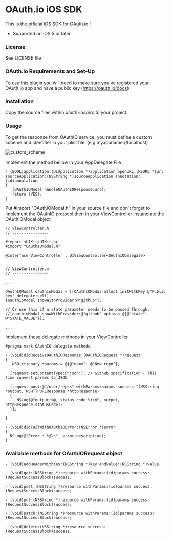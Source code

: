 # OAuth.io iOS SDK

This is the official iOS SDK for [OAuth.io](https://oauth.io) !

 * Supported on iOS 5 or later

### License

See LICENSE file

### OAuth.io Requirements and Set-Up

To use this plugin you will need to make sure you've registered your OAuth.io app and have a public key (https://oauth.io/docs)

### Installation

Copy the source files within oauth-ios/Src to your project.

### Usage

To get the response from OAuthIO service, you must define a custom scheme and identifier in your plist file. (e.g myappname://localhost)

![custom_scheme](https://oauth.io/img/custom_scheme.png)

Implement the method bellow in your AppDelegate File 

    - (BOOL)application:(UIApplication *)application openURL:(NSURL *)url sourceApplication:(NSString *)sourceApplication annotation:(id)annotation
    {
       [OAuthIOModal handleOAuthIOResponse:url];
       return (YES);
    }

Put #import "OAuthIOModal.h" in your source file and don't forget to implement the OAuthIO protocol then in your ViewController instanciate the OAuthIOModal object

    // ViewController.h
    // ----------------

    #import <UIKit/UIKit.h>
    #import "OAuthIOModal.h"
 
    @interface ViewController : UIViewController<OAuthIODelegate>


    // ViewController.m
    // ----------------

    ...

    OAuthIOModal oauthioModal = [[OAuthIOModal alloc] initWithKey:@"Public key" delegate:self];
    [oauthioModal showWithProvider:@"github"];
    
    // Or use this if a state parameter needs to be passed through:
    //[oauthioModal showWithProvider:@"github" options:@{@"state": @"STATE_VALUE"}];

    ...
Implement these delegate methods in your ViewController

    #pragma mark OAuthIO delegate methods

    - (void)didReceiveOAuthIOResponse:(OAuthIORequest *)request
    {
       NSDictionary *params = @{@"name": @"New repo"};
            
      [request setContentType:@"json"]; // Github specification - This line convert params to JSON 

      [request post:@"/user/repos" withParams:params success:^(NSString *output, NSHTTPURLResponse *httpResponse)           
      { 
         NSLog(@"output:%@, status code:%i\n", output, httpResponse.statusCode);
      }];

    }

    - (void)didFailWithOAuthIOError:(NSError *)error
    {
      NSLog(@"Error : %@\n", error.description);
    }

### Available methods for OAuthIORequest object

    - (void)addHeaderWithKey:(NSString *)key andValue:(NSString *)value;

    - (void)get:(NSString *)resource withParams:(id)params success:(RequestSuccessBlock)success;

    - (void)post:(NSString *)resource withParams:(id)params success:(RequestSuccessBlock)success;

    - (void)put:(NSString *)resource withParams:(id)params success:(RequestSuccessBlock)success;

    - (void)patch:(NSString *)resource withParams:(id)params success:(RequestSuccessBlock)success;

    - (void)delete:(NSString *)resource success:(RequestSuccessBlock)success;
